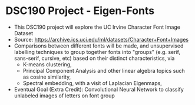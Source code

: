 # DSC190 Project - Eigen-Fonts

* This DSC190 project will explore the UC Irvine Character Font Image Dataset
* Source: https://archive.ics.uci.edu/ml/datasets/Character+Font+Images
* Comparisons between different fonts will be made, and unsupervised labelling techniques to group together fonts into "groups" (e.g. serif, sans-serif, cursive, etc) based on their distinct characteristics, via
  * K-means clustering, 
  * Principal Component Analysis and other linear algebra topics such as cosine similarity,
  * Spectral embedding, with a visit of Laplacian Eigenmaps,
* Eventual Goal (Extra Credit): Convolutional Neural Network to classify unlabeled images of letters on font group
